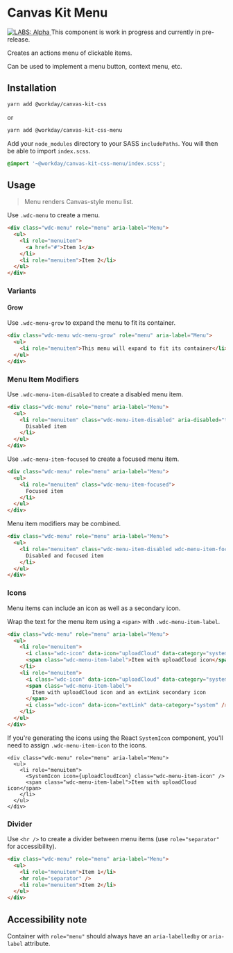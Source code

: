 # Canvas Kit Menu

<a href="https://github.com/Workday/canvas-kit/tree/master/modules/_labs/README.md">
  <img src="https://img.shields.io/badge/LABS-alpha-orange" alt="LABS: Alpha" />
</a>  This component is work in progress and currently in pre-release.

Creates an actions menu of clickable items.

Can be used to implement a menu button, context menu, etc.

## Installation

```sh
yarn add @workday/canvas-kit-css
```

or

```sh
yarn add @workday/canvas-kit-css-menu
```

Add your `node_modules` directory to your SASS `includePaths`. You will then be able to import
`index.scss`.

```scss
@import '~@workday/canvas-kit-css-menu/index.scss';
```

## Usage

> Menu renders Canvas-style menu list.

Use `.wdc-menu` to create a menu.

```html
<div class="wdc-menu" role="menu" aria-label="Menu">
  <ul>
    <li role="menuitem">
      <a href="#">Item 1</a>
    </li>
    <li role="menuitem">Item 2</li>
  </ul>
</div>
```

### Variants

#### Grow

Use `.wdc-menu-grow` to expand the menu to fit its container.

```html
<div class="wdc-menu wdc-menu-grow" role="menu" aria-label="Menu">
  <ul>
    <li role="menuitem">This menu will expand to fit its container</li>
  </ul>
</div>
```

### Menu Item Modifiers

Use `.wdc-menu-item-disabled` to create a disabled menu item.

```html
<div class="wdc-menu" role="menu" aria-label="Menu">
  <ul>
    <li role="menuitem" class="wdc-menu-item-disabled" aria-disabled="true">
      Disabled item
    </li>
  </ul>
</div>
```

Use `.wdc-menu-item-focused` to create a focused menu item.

```html
<div class="wdc-menu" role="menu" aria-label="Menu">
  <ul>
    <li role="menuitem" class="wdc-menu-item-focused">
      Focused item
    </li>
  </ul>
</div>
```

Menu item modifiers may be combined.

```html
<div class="wdc-menu" role="menu" aria-label="Menu">
  <ul>
    <li role="menuitem" class="wdc-menu-item-disabled wdc-menu-item-focused">
      Disabled and focused item
    </li>
  </ul>
</div>
```

### Icons

Menu items can include an icon as well as a secondary icon.

Wrap the text for the menu item using a `<span>` with `.wdc-menu-item-label`.

```html
<div class="wdc-menu" role="menu" aria-label="Menu">
  <ul>
    <li role="menuitem">
      <i class="wdc-icon" data-icon="uploadCloud" data-category="system" />
      <span class="wdc-menu-item-label">Item with uploadCloud icon</span>
    </li>
    <li role="menuitem">
      <i class="wdc-icon" data-icon="uploadCloud" data-category="system" />
      <span class="wdc-menu-item-label">
        Item with uploadCloud icon and an extLink secondary icon
      </span>
      <i class="wdc-icon" data-icon="extLink" data-category="system" />
    </li>
  </ul>
</div>
```

If you're generating the icons using the React `SystemIcon` component, you'll need to assign
`.wdc-menu-item-icon` to the icons.

```tsx
<div class="wdc-menu" role="menu" aria-label="Menu">
  <ul>
    <li role="menuitem">
      <SystemIcon icon={uploadCloudIcon} class="wdc-menu-item-icon" />
      <span class="wdc-menu-item-label">Item with uploadCloud icon</span>
    </li>
  </ul>
</div>
```

### Divider

Use `<hr />` to create a divider between menu items (use `role="separator"` for accessibility).

```html
<div class="wdc-menu" role="menu" aria-label="Menu">
  <ul>
    <li role="menuitem">Item 1</li>
    <hr role="separator" />
    <li role="menuitem">Item 2</li>
  </ul>
</div>
```

## Accessibility note

Container with `role="menu"` should always have an `aria-labelledby` or `aria-label` attribute.
